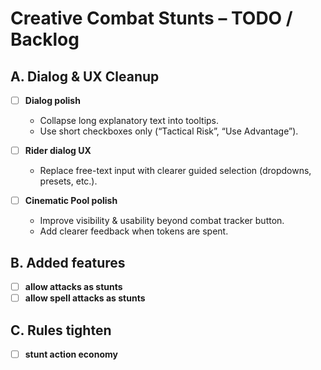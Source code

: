 # Creative Combat Stunts – TODO / Backlog

## A. Dialog & UX Cleanup
- [ ] **Dialog polish**
  - Collapse long explanatory text into tooltips.
  - Use short checkboxes only (“Tactical Risk”, “Use Advantage”).

- [ ] **Rider dialog UX**
  - Replace free-text input with clearer guided selection (dropdowns, presets, etc.).

- [ ] **Cinematic Pool polish**
  - Improve visibility & usability beyond combat tracker button.
  - Add clearer feedback when tokens are spent.

## B. Added features
- [ ] **allow attacks as stunts**
- [ ] **allow spell attacks as stunts**

## C. Rules tighten
- [ ] **stunt action economy**